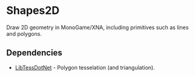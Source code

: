 # Shapes2D

Draw 2D geometry in MonoGame/XNA, including primitives such as lines and polygons.

## Dependencies

- [LibTessDotNet](https://github.com/speps/LibTessDotNet) - Polygon tesselation (and triangulation).